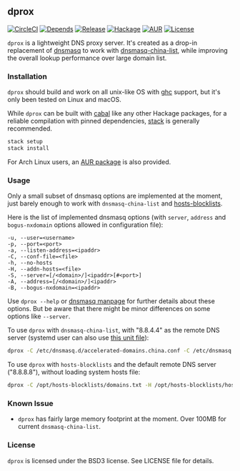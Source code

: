 ## dprox

[![CircleCI](https://circleci.com/gh/bjin/dprox.svg?style=shield)](https://circleci.com/gh/bjin/dprox)
[![Depends](https://img.shields.io/hackage-deps/v/dprox.svg)](https://packdeps.haskellers.com/feed?needle=dprox)
[![Release](https://img.shields.io/github/release/bjin/dprox.svg)](https://github.com/bjin/dprox/releases)
[![Hackage](https://img.shields.io/hackage/v/dprox.svg)](https://hackage.haskell.org/package/dprox)
[![AUR](https://img.shields.io/aur/version/dprox.svg)](https://aur.archlinux.org/packages/dprox/)
[![License](https://img.shields.io/github/license/bjin/dprox.svg)](https://github.com/bjin/dprox/blob/master/LICENSE)

`dprox` is a lightweight DNS proxy server. It's created as a drop-in replacement
of [dnsmasq](http://www.thekelleys.org.uk/dnsmasq/doc.html) to work with
[dnsmasq-china-list](https://github.com/felixonmars/dnsmasq-china-list),
while improving the overall lookup performance over large domain list.

### Installation

`dprox` should build and work on all unix-like OS with [ghc](https://www.haskell.org/ghc/) support, but it's only
been tested on Linux and macOS.

While `dprox` can be built with [cabal](https://www.haskell.org/cabal/) like any other Hackage packages, for a
reliable compilation with pinned dependencies, [stack](https://docs.haskellstack.org/en/stable/README/#how-to-install) is generally recommended.

```sh
stack setup
stack install
```

For Arch Linux users, an [AUR package](https://aur.archlinux.org/packages/dprox/) is also provided.

### Usage

Only a small subset of dnsmasq options are implemented at the moment, just barely enough to work with `dnsmasq-china-list` and [hosts-blocklists](https://github.com/notracking/hosts-blocklists).

Here is the list of implemented dnsmasq options (with `server`, `address` and `bogus-nxdomain` options allowed in configuration file):

```
-u, --user=<username>
-p, --port=<port>
-a, --listen-address=<ipaddr>
-C, --conf-file=<file>
-h, --no-hosts
-H, --addn-hosts=<file>
-S, --server=[/<domain>/]<ipaddr>[#<port>]
-A, --address=[/<domain>/]<ipaddr>
-B, --bogus-nxdomain=<ipaddr>
```

Use `dprox --help` or [dnsmasq manpage](http://www.thekelleys.org.uk/dnsmasq/docs/dnsmasq-man.html) for further details about these options.
But be aware that there might be minor differences on some options like `--server`.

To use `dprox` with `dnsmasq-china-list`, with "8.8.4.4" as the remote DNS server
(systemd user can also use [this unit file](https://github.com/bjin/dprox/blob/master/systemd/dprox.service)):

```sh
dprox -C /etc/dnsmasq.d/accelerated-domains.china.conf -C /etc/dnsmasq.d/bogus-nxdomain.china.conf -S 8.8.4.4
```

To use `dprox` with `hosts-blocklists` and the default remote DNS server ("8.8.8.8"), without loading system hosts file:

```sh
dprox -C /opt/hosts-blocklists/domains.txt -H /opt/hosts-blocklists/hostnames.txt -h
```

### Known Issue

* `dprox` has fairly large memory footprint at the moment. Over 100MB for current `dnsmasq-china-list`.

### License

`dprox` is licensed under the BSD3 license. See LICENSE file for details.
